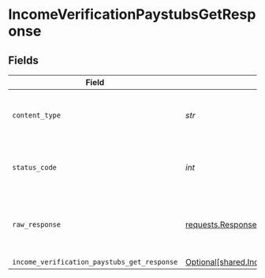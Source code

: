 # IncomeVerificationPaystubsGetResponse


## Fields

| Field                                                                                                                  | Type                                                                                                                   | Required                                                                                                               | Description                                                                                                            |
| ---------------------------------------------------------------------------------------------------------------------- | ---------------------------------------------------------------------------------------------------------------------- | ---------------------------------------------------------------------------------------------------------------------- | ---------------------------------------------------------------------------------------------------------------------- |
| `content_type`                                                                                                         | *str*                                                                                                                  | :heavy_check_mark:                                                                                                     | HTTP response content type for this operation                                                                          |
| `status_code`                                                                                                          | *int*                                                                                                                  | :heavy_check_mark:                                                                                                     | HTTP response status code for this operation                                                                           |
| `raw_response`                                                                                                         | [requests.Response](https://requests.readthedocs.io/en/latest/api/#requests.Response)                                  | :heavy_check_mark:                                                                                                     | Raw HTTP response; suitable for custom response parsing                                                                |
| `income_verification_paystubs_get_response`                                                                            | [Optional[shared.IncomeVerificationPaystubsGetResponse]](../../models/shared/incomeverificationpaystubsgetresponse.md) | :heavy_minus_sign:                                                                                                     | OK                                                                                                                     |